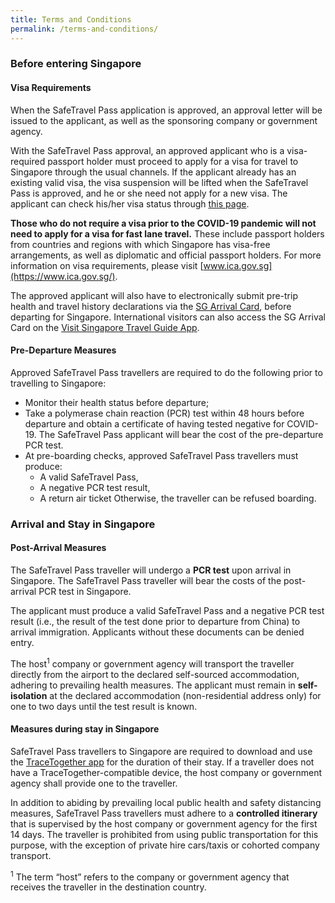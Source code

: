 ```yaml
---
title: Terms and Conditions
permalink: /terms-and-conditions/
---
```


### **Before entering Singapore**

#### **Visa Requirements**

When the SafeTravel Pass application is approved, an approval letter will be issued to the applicant, as well as the sponsoring company or government agency.

With the SafeTravel Pass approval, an approved applicant who is a visa-required passport holder must proceed to apply for a visa for travel to Singapore through the usual channels. If the applicant already has an existing valid visa, the visa suspension will be lifted when the SafeTravel Pass is approved, and he or she need not apply for a new visa. The applicant can check his/her visa status through [this page](https://eservices.ica.gov.sg/esvclandingpage/save).

**Those who do not require a visa prior to the COVID-19 pandemic will not need to apply for a visa for fast lane travel.** These include passport holders from countries and regions with which Singapore has visa-free arrangements, as well as diplomatic and official passport holders. For more information on visa requirements, please visit [www.ica.gov.sg](https://www.ica.gov.sg/).

The approved applicant will also have to electronically submit pre-trip health and travel history declarations via the [SG Arrival Card](http://www.google.com), before departing for Singapore. International visitors can also access the SG Arrival Card on the [Visit Singapore Travel Guide App](http://www.google.com).

#### **Pre-Departure Measures**

Approved SafeTravel Pass travellers are required to do the following prior to travelling to Singapore:

- Monitor their health status before departure;
- Take a polymerase chain reaction (PCR) test within 48 hours before departure and obtain a certificate of having tested negative for COVID-19. The SafeTravel Pass applicant will bear the cost of the pre-departure PCR test.
- At pre-boarding checks, approved SafeTravel Pass travellers must produce:
  - A valid SafeTravel Pass,
  - A negative PCR test result,
  - A return air ticket
Otherwise, the traveller can be refused boarding.

### **Arrival and Stay in Singapore**

#### **Post-Arrival Measures**

The SafeTravel Pass traveller will undergo a **PCR test** upon arrival in Singapore. The SafeTravel Pass traveller will bear the costs of the post-arrival PCR test in Singapore.

The applicant must produce a valid SafeTravel Pass and a negative PCR test result (i.e., the result of the test done prior to departure from China) to arrival immigration. Applicants without these documents can be denied entry.

The host<sup>1</sup> company or government agency will transport the traveller directly from the airport to the declared self-sourced accommodation, adhering to prevailing health measures. The applicant must remain in **self-isolation** at the declared accommodation (non-residential address only) for one to two days until the test result is known.

#### **Measures during stay in Singapore**

SafeTravel Pass travellers to Singapore are required to download and use the [TraceTogether app](http://www.google.com) for the duration of their stay. If a traveller does not have a TraceTogether-compatible device, the host company or government agency shall provide one to the traveller.

In addition to abiding by prevailing local public health and safety distancing measures, SafeTravel Pass travellers must adhere to a **controlled itinerary** that is supervised by the host company or government agency for the first 14 days. The traveller is prohibited from using public transportation for this purpose, with the exception of private hire cars/taxis or cohorted company transport.

<sup>1</sup> The term “host” refers to the company or government agency that receives the traveller in the destination country.
